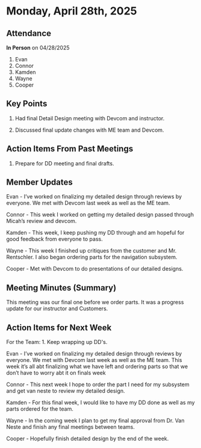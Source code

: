 # Monday, April 28th, 2025

## Attendance

**In Person** on 04/28/2025

1. Evan
2. Connor
3. Kamden
4. Wayne
5. Cooper

## Key Points

1. Had final Detail Design meeting with Devcom and instructor.

2. Discussed final update changes with ME team and Devcom.

## Action Items From Past Meetings

1. Prepare for DD meeting and final drafts.

## Member Updates

Evan - I’ve worked on finalizing my detailed design through reviews by everyone. We met with Devcom last week as well as the ME team.

Connor - This week I worked on getting my detailed design passed through Micah’s review and devcom.

Kamden - This week, I keep pushing my DD through and am hopeful for good feedback from everyone to pass.

Wayne - This week I finished up critiques from the customer and Mr. Rentschler. I also began ordering parts for the navigation subsystem. 

Cooper - Met with Devcom to do presentations of our detailed designs.

## Meeting Minutes (Summary)
This meeting was our final one before we order parts. It was a progress update for our instructor and Customers.


## Action Items for Next Week

For the Team: 1. Keep wrapping up DD's.

Evan - I’ve worked on finalizing my detailed design through reviews by everyone. We met with Devcom last week as well as the ME team. This week it’s all abt finalizing what we have left and ordering parts so that we don’t have to worry abt it on finals week

Connor - This next week I hope to order the part I need for my subsystem and get van neste to review my detailed design. 

Kamden - For this final week, I would like to have my DD done as well as my parts ordered for the team.

Wayne - In the coming week I plan to get my final approval from Dr. Van Neste and finish any final meetings between teams.

Cooper - Hopefully finish detailed design by the end of the week.
